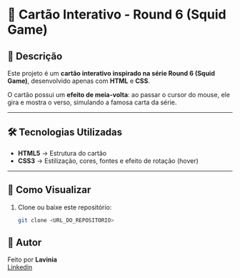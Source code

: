 # 🦑 Cartão Interativo - Round 6 (Squid Game)

## 📌 Descrição
Este projeto é um **cartão interativo inspirado na série Round 6 (Squid Game)**, desenvolvido apenas com **HTML** e **CSS**.  

O cartão possui um **efeito de meia-volta**: ao passar o cursor do mouse, ele gira e mostra o verso, simulando a famosa carta da série.  

---

## 🛠 Tecnologias Utilizadas
- **HTML5** → Estrutura do cartão  
- **CSS3** → Estilização, cores, fontes e efeito de rotação (hover)  

---

## 🚀 Como Visualizar
1. Clone ou baixe este repositório:  
   ```bash
   git clone <URL_DO_REPOSITORIO>
## 👤 Autor ##

Feito por <b>Lavinia</b>
<br>
<a href= "https://www.linkedin.com/in/lav%C3%ADnia-queiroz-305019237/">Linkedin</a>
